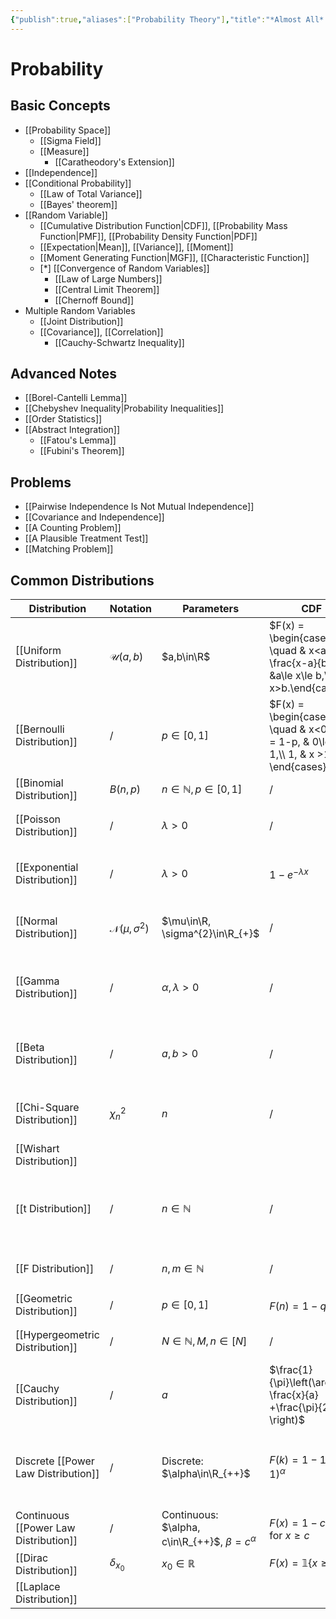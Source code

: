 ```yaml
---
{"publish":true,"aliases":["Probability Theory"],"title":"*Almost All* of Probability","created":"2022-09-25T14:40:01","modified":"2025-08-19T10:42:36","tags":["pub-prob"],"cssclasses":"","id":"Probability","banner":"https://raw.githubusercontent.com/zcysxy/Figurebed/master/img/Apstrakcija.jpg","pub-banner":"https://raw.githubusercontent.com/zcysxy/Figurebed/master/img/prob-icon.svg","banner_icon":"🎲","dg-publish":false,"state":"done","sup":["[[Math]]"],"type":"index"}
---
```



# Probability



## Basic Concepts

- [[Probability Space]]
    - [[Sigma Field]]
    - [[Measure]]
        - [[Caratheodory's Extension]]
- [[Independence]]
- [[Conditional Probability]]
    - [[Law of Total Variance]]
    - [[Bayes' theorem]]
- [[Random Variable]]
    - [[Cumulative Distribution Function\|CDF]], [[Probability Mass Function\|PMF]], [[Probability Density Function\|PDF]]
    - [[Expectation\|Mean]], [[Variance]], [[Moment]]
    - [[Moment Generating Function\|MGF]], [[Characteristic Function]]
    - [*] [[Convergence of Random Variables]]
        - [[Law of Large Numbers]]
        - [[Central Limit Theorem]]
        - [[Chernoff Bound]]
- Multiple Random Variables
    - [[Joint Distribution]]
    - [[Covariance]], [[Correlation]]
        - [[Cauchy-Schwartz Inequality]]

## Advanced Notes

- [[Borel-Cantelli Lemma]]
- [[Chebyshev Inequality\|Probability Inequalities]]
- [[Order Statistics]]
- [[Abstract Integration]]
    - [[Fatou's Lemma]]
    - [[Fubini's Theorem]]

## Problems

- [[Pairwise Independence Is Not Mutual Independence]]
- [[Covariance and Independence]]
- [[A Counting Problem]]
- [[A Plausible Treatment Test]]
- [[Matching Problem]]

## Common Distributions

| Distribution                          | Notation                       | Parameters                                            | CDF                                                                                             | PMF/PDF                                                                                                                                                 | Mean                                        | Variance                                                                                                        | MGF                                                                                           | CF                               |
| ------------------------------------- | ------------------------------ | ----------------------------------------------------- | ----------------------------------------------------------------------------------------------- | ------------------------------------------------------------------------------------------------------------------------------------------------------- | ------------------------------------------- | --------------------------------------------------------------------------------------------------------------- | --------------------------------------------------------------------------------------------- | -------------------------------- |
| [[Uniform Distribution]]              | $\mathcal{U}(a,b)$             | $a,b\in\R$                                            | $F(x) = \begin{cases}0,  \quad & x<a,\\ \frac{x-a}{b-a}, &a\le x\le b,\\ 1,  & x>b.\end{cases}$ | $f(x) = \begin{cases} \frac{1}{b-a}, \quad & a\le x\le b,\\ 0, & \text{otherwise.}\end{cases}$                                                          | $\frac{a+b}{2}$                             | $\frac{(b-a)^{2}}{12}$                                                                                          | $\displaystyle \frac{e^{tb} - e^{ta}}{(b-a)t}$                                                |                                  |
| [[Bernoulli Distribution]]            | /                              | $p\in[0,1]$                                           | $F(x) = \begin{cases} 0, \quad & x<0,\\ q = 1-p, & 0\le x\le 1,\\ 1, & x >1. \end{cases}$       | $p(n) = \begin{cases} p, \quad & n=1, ,\\ q\coloneqq 1-p, & n=0.\end{cases}$                                                                            | $p$                                         | $pq$                                                                                                            | $q + pe^{t}$                                                                                  |                                  |
| [[Binomial Distribution]]             | $B(n,p)$                       | $n \in \mathbb{N}, p\in[0,1]$                         | /                                                                                               | $p(k) = {n \choose k} p^{k}(1-p)^{n-k}$                                                                                                                 | $np$                                        | $npq$                                                                                                           | $(q + pe^{t})^{n}$                                                                            |                                  |
| [[Poisson Distribution]]              | /                              | $\lambda > 0$                                         | /                                                                                               | $\displaystyle p(n) = e^{-\lambda} \frac{\lambda ^{n}}{n!}$                                                                                             | $\lambda$                                   | $\lambda$                                                                                                       | $\exp(\lambda(e^{t}-1))$                                                                      | $\exp(\lambda(e^{it}-1))$        |
| [[Exponential Distribution]]          | /                              | $\lambda > 0$                                         | $1 - e^{-\lambda x}$                                                                            | $\displaystyle f(n) = \begin{cases} \lambda e^{-\lambda x}, \quad &x \ge 0,\\ 0, & x< 0 \end{cases}$                                                    | $\frac{1}{\lambda}$                         | $\frac{1}{\lambda^{2}}$                                                                                         | $\lambda /(\lambda - t), \quad t < \lambda$                                                   | $\lambda /(\lambda - it)$        |
| [[Normal Distribution]]               | $\mathcal{N}(\mu, \sigma^{2})$ | $\mu\in\R, \sigma^{2}\in\R_{+}$                       | /                                                                                               | $\displaystyle f(x)=\frac{1}{\sigma \sqrt{2 \pi}} e^{-\frac{1}{2}\left(\frac{x-\mu}{\sigma}\right)^{2}}$                                                | $\mu$                                       | $\sigma^{2}$                                                                                                    | $e^{\mu t + \sigma^{2}t^{2} /2}$                                                              | $e^{it\mu - \sigma^{2}t^{2} /2}$ |
| [[Gamma Distribution]]                | /                              | $\alpha, \lambda >0$                                  | /                                                                                               | $f(x)=\begin{cases} \frac{\lambda e^{-\lambda x}(\lambda x)^{\alpha -1}}{\Gamma(\alpha)},\quad & x \ge 0,\\0,& x<0 \end{cases}$                         | $\alpha /\lambda$                           | $\alpha /\lambda^{2}$                                                                                           | $\left( \frac{\lambda}{\lambda - t} \right)^{\alpha},\quad t <\lambda$                        |                                  |
| [[Beta Distribution]]                 | /                              | $a,b >0$                                              | /                                                                                               | $f(x)=\frac{\Gamma(a+b)}{\Gamma(a) \Gamma(b)} x^{a-1}(1-x)^{b-1}$                                                                                       | $\frac{a}{a+b}$                             | $\frac{ab}{(a+b)^2(a+b+1)}$                                                                                     | $\frac{\Gamma(a+b)}{\Gamma(a) \Gamma(b)} \int_{0}^{1} x^{a-1}(1-x)^{b-1} e^{tx} \mathrm{d} x$ |                                  |
| [[Chi-Square Distribution]]           | $\chi _{n}^{2}$                | $n$                                                   | /                                                                                               | $\displaystyle f(x) = \frac{e^{-x/2}(x/2)^{n /2 -1}}{2\Gamma(n /2)}, \quad x\ge 0$                                                                      | $n$                                         | $2n$                                                                                                            | $(1-2t)^{-n/2}$                                                                               |                                  |
| [[Wishart Distribution]]              |                                |                                                       |                                                                                                 |                                                                                                                                                         |                                             |                                                                                                                 |                                                                                               |                                  |
| [[t Distribution]]                    | /                              | $n \in \mathbb{N}$                                    | /                                                                                               | $\displaystyle\frac{\Gamma \left(\frac{n+1}{2} \right)} {\sqrt{n\pi}\,\Gamma \left(\frac{n}{2} \right)} \left(1+\frac{x^2}{n} \right)^{-\frac{n+1}{2}}$ | 0                                           | $\frac{n}{n-2}$                                                                                                 | *Undefined*                                                                                   |                                  |
| [[F Distribution]]                    | /                              | $n,m \in \mathbb{N}$                                  | /                                                                                               | /                                                                                                                                                       | $m/(m-2)$                                   | $\displaystyle \frac{2m^{2}(m+n -2)}{n(m-2)^{2}(m-4)}$                                                          | *Undefined*                                                                                   |                                  |
| [[Geometric Distribution]]            | /                              | $p\in [0,1]$                                          | $F(n) = 1 - q^{n}$                                                                              | $p(n) = pq^{n-1}$                                                                                                                                       | $1 /p$                                      | $q /p^{2}$                                                                                                      | $\frac{pe^{t}}{1-qe^{t}}$, $e^{t}< 1 /q$                                                      |                                  |
| [[Hypergeometric Distribution]]       | /                              | $N\in \mathbb{N}, M,n\in [N]$                         | /                                                                                               | $\displaystyle p(k) = \frac{{M \choose k}{N-M \choose n-k}}{{N \choose k}}$                                                                             | $\frac{nM}{N}$                              | $\displaystyle\frac{nM(N-n)(N-M)}{N^{2}(N-1)}$                                                                  | /                                                                                             |                                  |
| [[Cauchy Distribution]]               | /                              | $a$                                                   | $\frac{1}{\pi}\left(\arctan \frac{x}{a} +\frac{\pi}{2}  \right)$                                | $\frac{1}{\pi}\frac{a}{x^{2} + a ^{2}}$                                                                                                                 | *Undefined*                                 | *Undefined*                                                                                                     | *Undefined*                                                                                   |                                  |
| Discrete [[Power Law Distribution]]   | /                              | Discrete: $\alpha\in\R_{++}$                          | $F(k)=1-1 /(k+1)^{\alpha }$                                                                     | $p(k) = 1 /k^{\alpha} - 1 /(k+1)^{\alpha}$                                                                                                              | Discrete: $\sum_{k=1}^{\infty}1/k^{\alpha}$ | Discrete: $\sum_{k=1}^{\infty} 2k^{1-\alpha} - k^{-\alpha} - \left( \sum_{k=1}^{\infty}k^{-\alpha} \right)^{2}$ | Discrete: $1 + (e^{t}-1) \sum_{k=0}^{\infty}e^{tk}(k+1)^{-\alpha}$                            |                                  |
| Continuous [[Power Law Distribution]] | /                              | Continuous: $\alpha, c\in\R_{++}$, $\beta=c^{\alpha}$ | $F(x) = 1 - c^{\alpha} /x^{\alpha}$ for $x\ge c$                                                | $f(x) = \alpha c^{\alpha} /x^{\alpha+1}$                                                                                                                | Continuous: $\frac{\alpha}{\alpha-1}$       | Continuous: $\frac{\alpha}{(\alpha-1)^{2}(\alpha-2)}$                                                           | /                                                                                             |                                  |
| [[Dirac Distribution]]                | $\delta_{x_0}$                 | $x_0\in\mathbb{R}$                                    | $F(x) = \mathbb{1}\left\{ x\ge x_0 \right\}$                                                    | $p(x)=\delta(x-x_0)$                                                                                                                                    | $x_0$                                       | $0$                                                                                                             | $e^{x_0t}$                                                                                    |                                  |
| [[Laplace Distribution]]              |                                |                                                       |                                                                                                 |                                                                                                                                                         |                                             |                                                                                                                 |                                                                                               |                                  |


